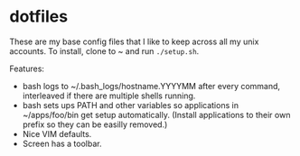 dotfiles
========

These are my base config files that I like to keep across all my unix accounts.
To install, clone to ~ and run `./setup.sh`.

Features:
  * bash logs to ~/.bash_logs/hostname.YYYYMM after every command, interleaved if there are multiple shells running.
  * bash sets ups PATH and other variables so applications in ~/apps/foo/bin get setup automatically. (Install applications to their own prefix so they can be easilly removed.)
  * Nice VIM defaults.
  * Screen has a toolbar.
